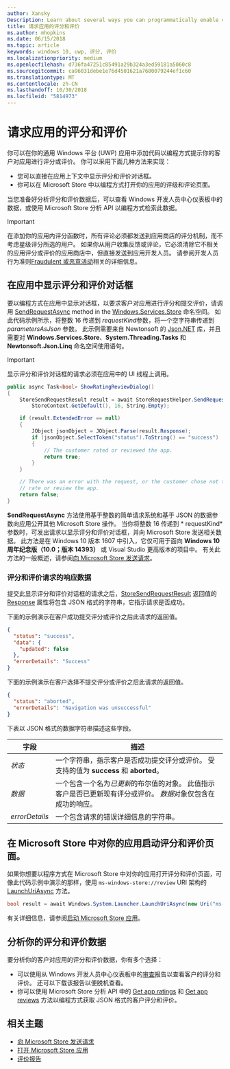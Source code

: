 ```yaml
---
author: Xansky
Description: Learn about several ways you can programmatically enable customers to rate and review your app.
title: 请求应用的评分和评价
ms.author: mhopkins
ms.date: 06/15/2018
ms.topic: article
keywords: windows 10, uwp, 评分, 评价
ms.localizationpriority: medium
ms.openlocfilehash: d736fa47251c85491a29b324a3ed59181a5060c8
ms.sourcegitcommit: ca96031debe1e76d4501621a7680079244ef1c60
ms.translationtype: MT
ms.contentlocale: zh-CN
ms.lasthandoff: 10/30/2018
ms.locfileid: "5814973"
---
```

# <a name="request-ratings-and-reviews-for-your-app"></a>请求应用的评分和评价

你可以在你的通用 Windows 平台 (UWP) 应用中添加代码以编程方式提示你的客户对应用进行评分或评价。 你可以采用下面几种方法来实现：
* 您可以直接在应用上下文中显示评分和评价对话框。
* 你可以在 Microsoft Store 中以编程方式打开你的应用的评级和评论页面。

当您准备好分析评分和评价数据后，可以查看 Windows 开发人员中心仪表板中的数据，或使用 Microsoft Store 分析 API 以编程方式检索此数据。

> [!IMPORTANT]
> 在添加你的应用内评分函数时，所有评论必须都发送到应用商店的评分机制，而不考虑星级评分所选的用户。 如果你从用户收集反馈或评论，它必须清除它不相关的应用评分或评价的应用商店中，但直接发送到应用开发人员。 请参阅开发人员行为准则[Fraudulent 或恶意活动](https://docs.microsoft.com/legal/windows/agreements/store-developer-code-of-conduct#3-fraudulent-or-dishonest-activities)相关的详细信息。

## <a name="show-a-rating-and-review-dialog-in-your-app"></a>在应用中显示评分和评价对话框

要以编程方式在应用中显示对话框，以要求客户对应用进行评分和提交评价，请调用 [SendRequestAsync](https://docs.microsoft.com/uwp/api/windows.services.store.storerequesthelper.sendrequestasync) method in the [Windows.Services.Store](https://docs.microsoft.com/uwp/api/windows.services.store) 命名空间。 如此代码示例所示，将整数 16 传递到 *requestKind*参数，将一个空字符串传递到 *parametersAsJson* 参数。 此示例需要来自 Newtonsoft 的 [Json.NET](http://www.newtonsoft.com/json) 库，并且需要对 **Windows.Services.Store**、**System.Threading.Tasks** 和 **Newtonsoft.Json.Linq** 命名空间使用语句。

> [!IMPORTANT]
> 显示评分和评价对话框的请求必须在应用中的 UI 线程上调用。

```csharp
public async Task<bool> ShowRatingReviewDialog()
{
    StoreSendRequestResult result = await StoreRequestHelper.SendRequestAsync(
        StoreContext.GetDefault(), 16, String.Empty);

    if (result.ExtendedError == null)
    {
        JObject jsonObject = JObject.Parse(result.Response);
        if (jsonObject.SelectToken("status").ToString() == "success")
        {
            // The customer rated or reviewed the app.
            return true;
        }
    }

    // There was an error with the request, or the customer chose not to
    // rate or review the app.
    return false;
}
```

**SendRequestAsync** 方法使用基于整数的简单请求系统和基于 JSON 的数据参数向应用公开其他 Microsoft Store 操作。 当你将整数 16 传递到 * requestKind*参数时，可发出请求以显示评分和评价对话框，并向 Microsoft Store 发送相关数据。 此方法是在 Windows 10 版本 1607 中引入，它仅可用于面向 **Windows 10 周年纪念版（10.0；版本 14393）** 或 Visual Studio 更高版本的项目中。 有关此方法的一般概述，请参阅[向 Microsoft Store 发送请求](send-requests-to-the-store.md)。

### <a name="response-data-for-the-rating-and-review-request"></a>评分和评价请求的响应数据

提交此显示评分和评价对话框的请求之后，[StoreSendRequestResult](https://docs.microsoft.com/uwp/api/windows.services.store.storesendrequestresult)  返回值的 [Response](https://docs.microsoft.com/uwp/api/windows.services.store.storesendrequestresult.Response) 属性将包含 JSON 格式的字符串，它指示请求是否成功。

下面的示例演示在客户成功提交评分或评价之后此请求的返回值。

```json
{ 
  "status": "success", 
  "data": {
    "updated": false
  },
  "errorDetails": "Success"
}
```

下面的示例演示在客户选择不提交评分或评价之后此请求的返回值。

```json
{ 
  "status": "aborted", 
  "errorDetails": "Navigation was unsuccessful"
}
```

下表以 JSON 格式的数据字符串描述这些字段。

|  字段  |  描述  |
|----------------------|---------------|
|  *状态*                   |  一个字符串，指示客户是否成功提交评分或评价。 受支持的值为 **success** 和 **aborted**。   |
|  *数据*                   |  一个包含一个名为*已更新*的布尔值的对象。 此值指示客户是否已更新现有评分或评价。 *数据*对象仅包含在成功的响应。   |
|  *errorDetails*                   |  一个包含请求的错误详细信息的字符串。 |

## <a name="launch-the-rating-and-review-page-for-your-app-in-the-store"></a>在 Microsoft Store 中对你的应用启动评分和评价页面。

如果你想要以程序方式在 Microsoft Store 中对你的应用打开评分和评价页面，可像此代码示例中演示的那样，使用 ```ms-windows-store://review``` URI 架构的 [LaunchUriAsync](https://docs.microsoft.com/uwp/api/windows.system.launcher.launchuriasync) 方法。

```csharp
bool result = await Windows.System.Launcher.LaunchUriAsync(new Uri("ms-windows-store://review/?ProductId=9WZDNCRFHVJL"));
```

有关详细信息，请参阅[启动 Microsoft Store 应用](../launch-resume/launch-store-app.md)。

## <a name="analyze-your-ratings-and-reviews-data"></a>分析你的评分和评价数据

要分析你的客户对应用的评分和评价数据，你有多个选择：
* 可以使用从 Windows 开发人员中心仪表板中的[审查](../publish/reviews-report.md)报告以查看客户的评分和评价。 还可以下载该报告以便脱机查看。
* 你可以使用 Microsoft Store 分析 API 中的 [Get app ratings](get-app-ratings.md) 和 [Get app reviews](get-app-reviews.md) 方法以编程方式获取 JSON 格式的客户评分和评价。

## <a name="related-topics"></a>相关主题

* [向 Microsoft Store 发送请求](send-requests-to-the-store.md)
* [打开 Microsoft Store 应用](../launch-resume/launch-store-app.md)
* [评价报告](../publish/reviews-report.md)

